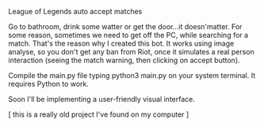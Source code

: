 League of Legends auto accept matches 

Go to bathroom, drink some watter or get the door...it doesn'matter. For some reason, sometimes we need to get off the PC, while searching for a match. That's the reason why I created this bot.
It works using image analyse, so you don't get any ban from Riot, once it simulates a real person interaction (seeing the match warning, then clicking on accept button). 

Compile the main.py file typing python3 main.py on your system terminal.
It requires Python to work.

Soon I'll be implementing a user-friendly visual interface.

[ this is a really old project I've found on my computer ]
